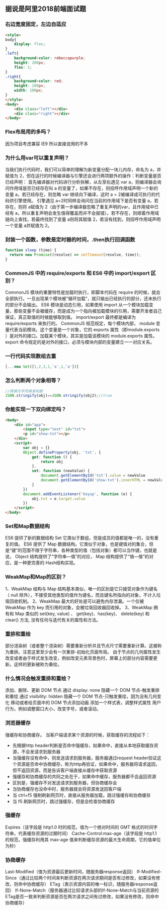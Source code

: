 ## 据说是阿里2018前端面试题
### 右边宽度固定，左边自适应

```html
<style>
body{
    display: flex;
}
.left{
    background-color: rebeccapurple;
    height: 200px;
    flex: 1;
}
.right{
    background-color: red;
    height: 200px;
    width: 100px;
}
</style>
<body>
    <div class="left"></div>
    <div class="right"></div>
</body>
```

### Flex布局用的多吗？
因为项目考虑兼容 IE9 所以直接说用的不多

### 为什么用var可以重复声明？
当我们执行代码时，我们可以简单的理解为新变量分配一块儿内存，命名为 a，并赋值为 2，但在运行的时候编译器与引擎还会进行两项额外的操作：判断变量是否已经声明：
首先编译器对代码进行分析拆解，从左至右遇见 var a，则编译器会询问作用域是否已经存在叫 a 的变量了，如果不存在，则招呼作用域声明一个新的变量 a，若已经存在，则忽略 var 继续向下编译，这时 a = 2被编译成可执行的代码供引擎使用。
引擎遇见 a=2时同样会询问在当前的作用域下是否有变量 a，若存在，则将 a赋值为 2（由于第一步编译器忽略了重复声明的var，且作用域中已经有 a，所以重复声明会发生值得覆盖而并不会报错）。若不存在，则顺着作用域链向上查找，若最终找到了变量 a则将其赋值 2，若没有找到，则招呼作用域声明一个变量 a并赋值为 2。 

### 封装一个函数，参数是定时器的时间，.then执行回调函数

```js
function sleep (time) {
  return new Promise((resolve) => setTimeout(resolve, time));
}
```

### CommonJS 中的 require/exports 和 ES6 中的 import/export 区别？
CommonJS 模块的重要特性是加载时执行，即脚本代码在 require 的时候，就会全部执行。一旦出现某个模块被”循环加载”，就只输出已经执行的部分，还未执行的部分不会输出。
ES6 模块是动态引用，如果使用 import 从一个模块加载变量，那些变量不会被缓存，而是成为一个指向被加载模块的引用，需要开发者自己保证，真正取值的时候能够取到值。
import/export 最终都是编译为 require/exports 来执行的。
CommonJS 规范规定，每个模块内部， module 变量代表当前模块。这个变量是一个对象，它的 exports 属性（即module.exports ）是对外的接口。加载某个模块，其实是加载该模块的 module.exports 属性。
export 命令规定的是对外的接口，必须与模块内部的变量建立一一对应关系。

### 一行代码实现数组去重

```js
[...new Set([1,2,3,1,'a',1,'a'])]
```

### 怎么判断两个对象相等？

```js
//转换为字符串来判断
JSON.stringify(obj)==JSON.stringify(obj2);//true
```

### 你能实现一下双向绑定吗？

```html
<body>
    <div id="app">
        <input type="text" id="txt">
        <p id="show-txt"></p>
    </div>
    <script>
        var obj = {}
        Object.defineProperty(obj, 'txt', {
            get: function () {
                return obj
            },
            set: function (newValue) {
                document.getElementById('txt').value = newValue
                document.getElementById('show-txt').innerHTML = newValue
            }
        })
        document.addEventListener('keyup', function (e) {
            obj.txt = e.target.value
        })
    </script>
</body>
```

### Set和Map数据结构
ES6 提供了新的数据结构 Set 它类似于数组，但是成员的值都是唯一的，没有重复的值。
ES6 提供了 Map 数据结构。它类似于对象，也是键值对的集合，但是“键”的范围不限于字符串，各种类型的值（包括对象）都可以当作键。也就是说， Object 结构提供了“字符串—值”的对应， Map 结构提供了“值—值”的对应，是一种更完善的 Hash结构实现。

### WeakMap和Map的区别？
1、WeakMap 结构与 Map 结构基本类似，唯一的区别是它只接受对象作为键名（ null 除外），不接受其他类型的值作为键名，而且键名所指向的对象，不计入垃圾回收机制。
2、WeakMap 最大的好处是可以避免内存泄漏。一个仅被 WeakMap 作为 key 而引用的对象，会被垃圾回收器回收掉。
3、WeakMap 拥有和 Map 类似的 set(key, value) 、 get(key)、has(key)、 delete(key) 和 clear() 方法, 没有任何与迭代有关的属性和方法。

### 重排和重绘
部分渲染树（或者整个渲染树）需要重新分析并且节点尺寸需要重新计算。这被称为重排。注意这里至少会有一次重排-初始化页面布局。
由于节点的几何属性发生改变或者由于样式发生改变，例如改变元素背景色时，屏幕上的部分内容需要更新。这样的更新被称为重绘。

### 什么情况会触发重排和重绘？
添加、删除、更新 DOM 节点
通过 display: none 隐藏一个 DOM 节点-触发重排和重绘
通过 visibility: hidden 隐藏一个 DOM 节点-只触发重绘，因为没有几何变化
移动或者给页面中的 DOM 节点添加动画
添加一个样式表，调整样式属性
用户行为，例如调整窗口大小，改变字号，或者滚动。

### 浏览器缓存
强缓存和协商缓存。
当客户端请求某个资源的时候，获取缓存的流程如下：
- 先根据http header判断是否命中强缓存，如果命中，直接从本地获取缓存资源，不会发请求到服务器
- 当强缓存没有命中，则发送请求到服务器，服务器通过request header验证这个资源是否命中协商缓存，称为http再验证，如果命中，服务器将请求返回，但不返回资源，而是告诉客户端直接从缓存中获取资源
- 强缓存和协商缓存的共同之处在于，如果命中缓存，服务器都不会返回资源
- 区别是，强缓存不对发送请求到服务器，但协商缓存会
- 当协商缓存也没命中时，服务器就会将资源发送回客户端
- 当 ctrl+f5 强制刷新网页时，直接从服务器加载，跳过强缓存和协商缓存
- 当 f5 刷新网页时，跳过强缓存，但是会检查协商缓存

### 强缓存
Expires（该字段是 http1.0 时的规范，值为一个绝对时间的 GMT 格式的时间字符串，代表缓存资源的过期时间）
Cache-Control:max-age（该字段是 http1.1 的规范，强缓存利用其 max-age 值来判断缓存资源的最大生命周期，它的值单位为秒）

### 协商缓存
Last-Modified（值为资源最后更新时间，随服务器response返回）
If-Modified-Since（通过比较两个时间来判断资源在两次请求期间是否有过修改，如果没有修改，则命中协商缓存）
ETag（表示资源内容的唯一标识，随服务器response返回）
If-None-Match（服务器通过比较请求头部的If-None-Match与当前资源的ETag是否一致来判断资源是否在两次请求之间有过修改，如果没有修改，则命中协商缓存）

